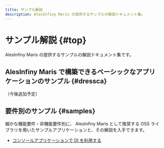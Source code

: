 ```yaml
---
title: サンプル解説
description: AlesInfiny Maris の提供するサンプルの解説ドキュメント集。
---
```


# サンプル解説 {#top}

AlesInfiny Maris の提供するサンプルの解説ドキュメント集です。

## AlesInfiny Maris で構築できるベーシックなアプリケーションのサンプル {#dressca}

（今後追加予定）

## 要件別のサンプル {#samples}

細かな機能要件・非機能要件別に、 AlesInfiny Maris として推奨する OSS ライブラリを用いたサンプルアプリケーションと、その解説を入手できます。

- [コンソールアプリケーションで DI を利用する](console-app-with-di/index.md)
